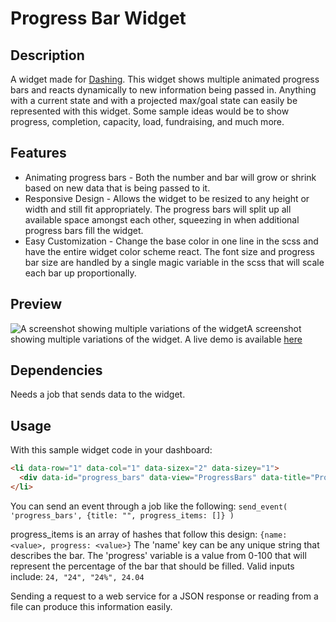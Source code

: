# Progress Bar Widget

## Description

A widget made for [Dashing](http://shopify.github.io/dashing/). This widget shows multiple animated progress bars and reacts dynamically to new information being passed in. Anything with a current state and with a projected max/goal state can easily be represented with this widget. Some sample ideas would be to show progress, completion, capacity, load, fundraising, and much more.

## Features

* Animating progress bars - Both the number and bar will grow or shrink based on new data that is being passed to it.
* Responsive Design - Allows the widget to be resized to any height or width and still fit appropriately. The progress bars will split up all available space amongst each other, squeezing in when additional progress bars fill the widget.
* Easy Customization - Change the base color in one line in the scss and have the entire widget color scheme react. The font size and progress bar size are handled by a single magic variable in the scss that will scale each bar up proportionally.

## Preview

![A screenshot showing multiple variations of the widget](http://i.imgur.com/jYjyTzA.png)A screenshot showing multiple variations of the widget. A live demo is available [here](http://progress-bar-demo.herokuapp.com/sample)

## Dependencies

Needs a job that sends data to the widget.

## Usage

With this sample widget code in your dashboard:  
```html
<li data-row="1" data-col="1" data-sizex="2" data-sizey="1">
  <div data-id="progress_bars" data-view="ProgressBars" data-title="Project Bars"></div>
</li>
```
You can send an event through a job like the following:
`send_event( 'progress_bars', {title: "", progress_items: []} )`

progress_items is an array of hashes that follow this design:
`{name: <value>, progress: <value>}`
The 'name' key can be any unique string that describes the bar. The 'progress' variable is a value from 0-100 that will represent the percentage of the bar that should be filled. Valid inputs include: `24, "24", "24%", 24.04`

Sending a request to a web service for a JSON response or reading from a file can produce this information easily.
